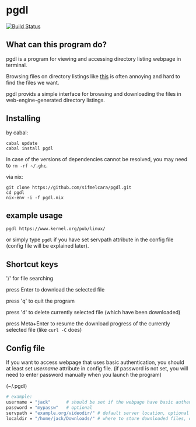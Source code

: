 # pgdl
[![Build Status](https://travis-ci.org/sifmelcara/pgdl.svg?branch=master)](https://travis-ci.org/sifmelcara/pgdl)
## What can this program do?

pgdl is a program for viewing and accessing directory listing webpage in terminal.

Browsing files on directory listings like
[this](https://www.kernel.org/pub/linux/)
is often annoying and hard to find the files we want.

pgdl provids a simple interface for browsing and downloading the files in web-engine-generated directory listings.

## Installing

by cabal:
```shell
cabal update
cabal install pgdl
```
In case of the versions of dependencies cannot be resolved, you may need to `rm -rf ~/.ghc`.

via nix:
```shell
git clone https://github.com/sifmelcara/pgdl.git
cd pgdl
nix-env -i -f pgdl.nix
```

## example usage

```shell
pgdl https://www.kernel.org/pub/linux/
```
or simply type `pgdl` if you have set servpath attribute in the config file (config file will be explained later).

## Shortcut keys

'/' for file searching

press Enter to download the selected file

press 'q' to quit the program

press 'd' to delete currently selected file (which have been downloaded)

press Meta+Enter to resume the download progress of the currently selected file (like `curl -C` does)


## Config file

If you want to access webpage that uses basic authentication, you should at least set *username* attribute in config file.
(if password is not set, you will need to enter password manually when you launch the program)

(~/.pgdl)
```bash
# example:
username = "jack"      # should be set if the webpage have basic authentication
password = "mypassw"   # optional
servpath = "example.org/videodir/" # default server location, optional
localdir = "/home/jack/Downloads/" # where to store downloaded files, optional
```

